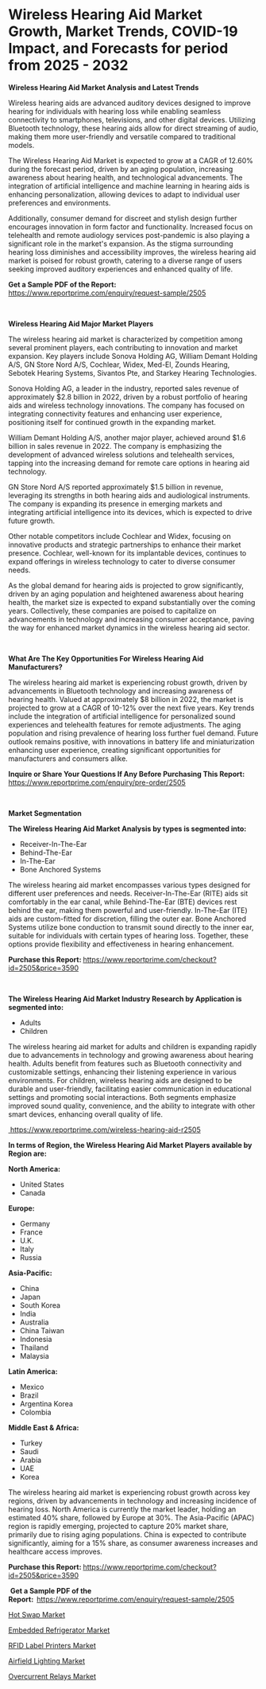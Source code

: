 <p><h1>Wireless Hearing Aid Market Growth, Market Trends, COVID-19 Impact, and Forecasts for period from 2025 - 2032</h1></p><p><strong>Wireless Hearing Aid Market Analysis and Latest Trends</strong></p>
<p><p>Wireless hearing aids are advanced auditory devices designed to improve hearing for individuals with hearing loss while enabling seamless connectivity to smartphones, televisions, and other digital devices. Utilizing Bluetooth technology, these hearing aids allow for direct streaming of audio, making them more user-friendly and versatile compared to traditional models.</p><p>The Wireless Hearing Aid Market is expected to grow at a CAGR of 12.60% during the forecast period, driven by an aging population, increasing awareness about hearing health, and technological advancements. The integration of artificial intelligence and machine learning in hearing aids is enhancing personalization, allowing devices to adapt to individual user preferences and environments.</p><p>Additionally, consumer demand for discreet and stylish design further encourages innovation in form factor and functionality. Increased focus on telehealth and remote audiology services post-pandemic is also playing a significant role in the market's expansion. As the stigma surrounding hearing loss diminishes and accessibility improves, the wireless hearing aid market is poised for robust growth, catering to a diverse range of users seeking improved auditory experiences and enhanced quality of life.</p></p>
<p><strong>Get a Sample PDF of the Report:&nbsp;</strong> <a href="https://www.reportprime.com/enquiry/request-sample/2505?utm_campaign=1119&utm_medium=2&utm_source=Github&utm_content=ia&utm_term=18032025&utm_id=wireless-hearing-aid">https://www.reportprime.com/enquiry/request-sample/2505</a></p>
<p>&nbsp;</p>
<p><strong>Wireless Hearing Aid Major Market Players</strong></p>
<p><p>The wireless hearing aid market is characterized by competition among several prominent players, each contributing to innovation and market expansion. Key players include Sonova Holding AG, William Demant Holding A/S, GN Store Nord A/S, Cochlear, Widex, Med-El, Zounds Hearing, Sebotek Hearing Systems, Sivantos Pte, and Starkey Hearing Technologies.</p><p>Sonova Holding AG, a leader in the industry, reported sales revenue of approximately $2.8 billion in 2022, driven by a robust portfolio of hearing aids and wireless technology innovations. The company has focused on integrating connectivity features and enhancing user experience, positioning itself for continued growth in the expanding market.</p><p>William Demant Holding A/S, another major player, achieved around $1.6 billion in sales revenue in 2022. The company is emphasizing the development of advanced wireless solutions and telehealth services, tapping into the increasing demand for remote care options in hearing aid technology.</p><p>GN Store Nord A/S reported approximately $1.5 billion in revenue, leveraging its strengths in both hearing aids and audiological instruments. The company is expanding its presence in emerging markets and integrating artificial intelligence into its devices, which is expected to drive future growth.</p><p>Other notable competitors include Cochlear and Widex, focusing on innovative products and strategic partnerships to enhance their market presence. Cochlear, well-known for its implantable devices, continues to expand offerings in wireless technology to cater to diverse consumer needs.</p><p>As the global demand for hearing aids is projected to grow significantly, driven by an aging population and heightened awareness about hearing health, the market size is expected to expand substantially over the coming years. Collectively, these companies are poised to capitalize on advancements in technology and increasing consumer acceptance, paving the way for enhanced market dynamics in the wireless hearing aid sector.</p></p>
<p>&nbsp;</p>
<p><strong>What Are The Key Opportunities For Wireless Hearing Aid Manufacturers?</strong></p>
<p><p>The wireless hearing aid market is experiencing robust growth, driven by advancements in Bluetooth technology and increasing awareness of hearing health. Valued at approximately $8 billion in 2022, the market is projected to grow at a CAGR of 10-12% over the next five years. Key trends include the integration of artificial intelligence for personalized sound experiences and telehealth features for remote adjustments. The aging population and rising prevalence of hearing loss further fuel demand. Future outlook remains positive, with innovations in battery life and miniaturization enhancing user experience, creating significant opportunities for manufacturers and consumers alike.</p></p>
<p><strong>Inquire or Share Your Questions If Any Before Purchasing This Report:</strong> <a href="https://www.reportprime.com/enquiry/pre-order/2505?utm_campaign=1119&utm_medium=2&utm_source=Github&utm_content=ia&utm_term=18032025&utm_id=wireless-hearing-aid">https://www.reportprime.com/enquiry/pre-order/2505</a></p>
<p>&nbsp;</p>
<p><strong>Market Segmentation</strong></p>
<p><strong>The Wireless Hearing Aid Market Analysis by types is segmented into:</strong></p>
<p><ul><li>Receiver-In-The-Ear</li><li>Behind-The-Ear</li><li>In-The-Ear</li><li>Bone Anchored Systems</li></ul></p>
<p><p>The wireless hearing aid market encompasses various types designed for different user preferences and needs. Receiver-In-The-Ear (RITE) aids sit comfortably in the ear canal, while Behind-The-Ear (BTE) devices rest behind the ear, making them powerful and user-friendly. In-The-Ear (ITE) aids are custom-fitted for discretion, filling the outer ear. Bone Anchored Systems utilize bone conduction to transmit sound directly to the inner ear, suitable for individuals with certain types of hearing loss. Together, these options provide flexibility and effectiveness in hearing enhancement.</p></p>
<p><strong>Purchase this Report:&nbsp;</strong><a href="https://www.reportprime.com/checkout?id=2505&price=3590&utm_campaign=1119&utm_medium=2&utm_source=Github&utm_content=ia&utm_term=18032025&utm_id=wireless-hearing-aid">https://www.reportprime.com/checkout?id=2505&price=3590</a></p>
<p>&nbsp;</p>
<p><strong>The Wireless Hearing Aid Market Industry Research by Application is segmented into:</strong></p>
<p><ul><li>Adults</li><li>Children</li></ul></p>
<p><p>The wireless hearing aid market for adults and children is expanding rapidly due to advancements in technology and growing awareness about hearing health. Adults benefit from features such as Bluetooth connectivity and customizable settings, enhancing their listening experience in various environments. For children, wireless hearing aids are designed to be durable and user-friendly, facilitating easier communication in educational settings and promoting social interactions. Both segments emphasize improved sound quality, convenience, and the ability to integrate with other smart devices, enhancing overall quality of life.</p></p>
<p><a href="https://www.reportprime.com/wireless-hearing-aid-r2505?utm_campaign=1119&utm_medium=2&utm_source=Github&utm_content=ia&utm_term=18032025&utm_id=wireless-hearing-aid">&nbsp;https://www.reportprime.com/wireless-hearing-aid-r2505</a></p>
<p><strong>In terms of Region, the Wireless Hearing Aid Market Players available by Region are:</strong></p>
<p>
    <p> <strong> North America: </strong>
        <ul>
            <li>United States</li>
            <li>Canada</li>
        </ul>
        </p> 
    <p> <strong> Europe: </strong>
        <ul>
            <li>Germany</li>
            <li>France</li>
            <li>U.K.</li>
            <li>Italy</li>
            <li>Russia</li>
        </ul>
        </p> 
    <p> <strong> Asia-Pacific: </strong>
        <ul>
            <li>China</li>
            <li>Japan</li>
            <li>South Korea</li>
            <li>India</li>
            <li>Australia</li>
            <li>China Taiwan</li>
            <li>Indonesia</li>
            <li>Thailand</li>
            <li>Malaysia</li>
        </ul>
        </p> 
    <p> <strong> Latin America: </strong>
        <ul>
            <li>Mexico</li>
            <li>Brazil</li>
            <li>Argentina Korea</li>
            <li>Colombia</li>
        </ul>
        </p> 
    <p> <strong> Middle East & Africa: </strong>
        <ul>
            <li>Turkey</li>
            <li>Saudi</li>
            <li>Arabia</li>
            <li>UAE</li>
            <li>Korea</li>
        </ul>
    </p>
    </p>
<p><p>The wireless hearing aid market is experiencing robust growth across key regions, driven by advancements in technology and increasing incidence of hearing loss. North America is currently the market leader, holding an estimated 40% share, followed by Europe at 30%. The Asia-Pacific (APAC) region is rapidly emerging, projected to capture 20% market share, primarily due to rising aging populations. China is expected to contribute significantly, aiming for a 15% share, as consumer awareness increases and healthcare access improves.</p></p>
<p><strong>Purchase this Report: </strong><a href="https://www.reportprime.com/checkout?id=2505&price=3590&utm_campaign=1119&utm_medium=2&utm_source=Github&utm_content=ia&utm_term=18032025&utm_id=wireless-hearing-aid">https://www.reportprime.com/checkout?id=2505&price=3590</a></p>
<p>&nbsp;<strong>Get a Sample PDF of the Report:&nbsp;&nbsp;</strong><a href="https://www.reportprime.com/enquiry/request-sample/2505?utm_campaign=1119&utm_medium=2&utm_source=Github&utm_content=ia&utm_term=18032025&utm_id=wireless-hearing-aid">https://www.reportprime.com/enquiry/request-sample/2505</a></p>
<p><strong></strong></p>
<p><p><a href="https://github.com/rahu1506/Market-Research-Report-List-7/blob/main/hot-swap-market.md?utm_campaign=1119&utm_medium=2&utm_source=Github&utm_content=ia&utm_term=18032025&utm_id=wireless-hearing-aid">Hot Swap Market</a></p><p><a href="https://github.com/FassouRP/Market-Research-Report-List-7/blob/main/embedded-refrigerator-market.md?utm_campaign=1119&utm_medium=2&utm_source=Github&utm_content=ia&utm_term=18032025&utm_id=wireless-hearing-aid">Embedded Refrigerator Market</a></p><p><a href="https://github.com/MonroeBullock54/Market-Research-Report-List-2/blob/main/rfid-label-printers-market.md?utm_campaign=1119&utm_medium=2&utm_source=Github&utm_content=ia&utm_term=18032025&utm_id=wireless-hearing-aid">RFID Label Printers Market</a></p><p><a href="https://github.com/zeraikulkawb/Market-Research-Report-List-1/blob/main/airfield-lighting-market.md?utm_campaign=1119&utm_medium=2&utm_source=Github&utm_content=ia&utm_term=18032025&utm_id=wireless-hearing-aid">Airfield Lighting Market</a></p><p><a href="https://github.com/juniordelafrance/Market-Research-Report-List-5/blob/main/overcurrent-relays-market.md?utm_campaign=1119&utm_medium=2&utm_source=Github&utm_content=ia&utm_term=18032025&utm_id=wireless-hearing-aid">Overcurrent Relays Market</a></p></p>
